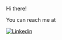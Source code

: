 Hi there! 

You can reach me at

[![Linkedin](https://cdn2.iconfinder.com/data/icons/free-social-media-16/24/LinkedIn-24.png)](https://www.linkedin.com/in/ucksylr/)

<!--

[![Anurag's GitHub stats](https://github-readme-stats.vercel.app/api?username=ucksylr)](https://github.com/anuraghazra/github-readme-stats)
**ucksylr/ucksylr** is a ✨ _special_ ✨ repository because its `README.md` (this file) appears on your GitHub profile.
Here are some ideas to get you started:
- 🔭 I’m currently working on University of Gazi
- 🌱 I’m currently learning Deep Learning
- 👯 I’m looking to collaborate on ...
- 🤔 I’m looking for help with ...
- 💬 Ask me about 
- 📫 How to reach me: ...
- 😄 Pronouns: ...
- ⚡ Fun fact: ...
-->
